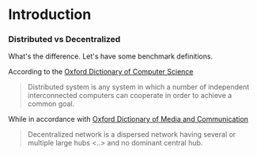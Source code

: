 # Introduction

### Distributed vs Decentralized

What's the difference. Let's have some benchmark definitions. 

According to the [Oxford Dictionary of Computer Science](https://www.oxfordreference.com/search?q=distributed&searchBtn=Search&isQuickSearch=true)

> Distributed system is any system in which a number of independent interconnected computers can cooperate in order to achieve a common goal.

While in accordance with [Oxford Dictionary of Media and Communication](https://www.oxfordreference.com/search?q=decentralized&searchBtn=Search&isQuickSearch=true)

> Decentralized network is a dispersed network having several or multiple large hubs <..> and no dominant central hub.
